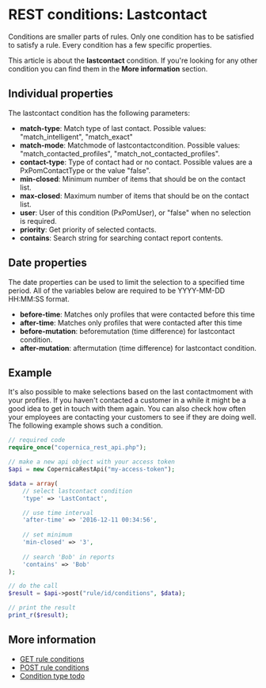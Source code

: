 # REST conditions: Lastcontact

Conditions are smaller parts of rules. Only one condition has to be 
satisfied to satisfy a rule. Every condition has a few specific properties.

This article is about the **lastcontact** condition. If you're looking for 
any other condition you can find them in the **More information** section.

## Individual properties

The lastcontact condition has the following parameters:

* **match-type**: Match type of last contact. Possible values: 
"match_intelligent", "match_exact"
* **match-mode**: Matchmode of lastcontactcondition. Possible values: 
"match_contacted_profiles", "match_not_contacted_profiles".
* **contact-type**: Type of contact had or no contact. Possible values are 
a PxPomContactType or the value "false".
* **min-closed**: Minimum number of items that should be on the contact list.
* **max-closed**: Maximum number of items that should be on the contact list.
* **user**: User of this condition (PxPomUser), or "false" when no selection 
is required.
* **priority**: Get priority of selected contacts.
* **contains**: Search string for searching contact report contents.

## Date properties

The date properties can be used to limit the selection to a specified 
time period. All of the variables below are required to be YYYY-MM-DD HH:MM:SS 
format.

* **before-time**: Matches only profiles that were contacted before this time
* **after-time**: Matches only profiles that were contacted after this time
* **before-mutation**: beforemutation (time difference) for lastcontact condition.
* **after-mutation**: aftermutation (time difference) for lastcontact condition.

## Example

It's also possible to make selections based on the last contactmoment with 
your profiles. If you haven't contacted a customer in a while it might 
be a good idea to get in touch with them again. You can also check how 
often your employees are contacting your customers to see if they are doing 
well. The following example shows such a condition.

```php
// required code
require_once("copernica_rest_api.php");

// make a new api object with your access token
$api = new CopernicaRestApi("my-access-token");

$data = array(
    // select lastcontact condition
    'type' => 'LastContact',

    // use time interval
    'after-time' => '2016-12-11 00:34:56',
    
    // set minimum
    'min-closed' => '3',
    
    // search 'Bob' in reports
    'contains' => 'Bob' 
);

// do the call
$result = $api->post("rule/id/conditions", $data);

// print the result
print_r($result);
```

## More information

* [GET rule conditions](rest-get-rule-conditions)
* [POST rule conditions](rest-post-rule-conditions)
* [Condition type todo](rest-condition-type-todo)
